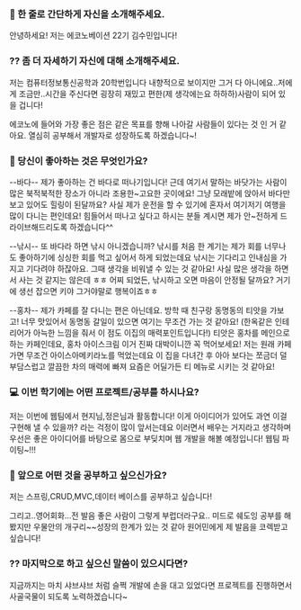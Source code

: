 ### 👋 한 줄로 간단하게 자신을 소개해주세요.
안녕하세요! 저는 에코노베이션 22기 김수민입니다!

### ?? 좀 더 자세하기 자신에 대해 소개해주세요.
저는 컴퓨터정보통신공학과 20학번입니다
내향적으로 보이지만 그거 다 아니에요..저에게 조금만..시간을 주신다면 굉장히 재밌고 편한(제 생각에는요 하하하)사람이 되어 있을 겁니다!

에코노에 들어와 가장 좋은 점은 같은 목표를 향해 나아갈 사람들이 있다는 것 인 거 같아요.
열심히 공부해서 개발자로 성장하도록 하겠습니다~!


### 💌 당신이 좋아하는 것은 무엇인가요?

--바다--
제가 좋아하는 건 바다로 떠나기입니다! 근데 여기서 말하는 바닷가는 사람이 많은 북적북적한 장소가 아니라 조용한~고요한 곳이에요!
그냥 모래밭에 앉아서 바다만 보고 있어도 힐링이 된달까요? 사실 제가 운전을 할 수 있기에 혼자서 여기저기 여행을 많이 다니는 편인데요!
힘들어서 떠나고 싶다고 하시는 분들 계시면 제가 안~전하게 드라이브해드리도록 하겠습니다^^

--낚시--
또 바다라 하면 낚시 아니겠습니까? 낚시를 처음 한 계기는 제가 회를 너무나도 좋아하기에 싱싱한 회를 먹고 싶어서 하게 되었는데요
낚시는 기다리고 인내심을 가지고 기다려야 하잖아요. 그때 생각을 비워낼 수 있는 것 같아요! 사실 많은 생각을 하면서 사는 것 같지는 않은데 ㅎㅎ
어찌 되었든, 낚시하고 오면 마음이 안정될 달까요? 거기에 생선 잡으면 키야 그거야말로 행복이죠ㅎㅎ

--홍차--
제가 카페를 잘 다니는 편은 아닌데요. 방학 때 친구랑 동명동의 티앗을 가보고! 너무 맛있어서 동명동 갈일이 있으면 여기는 무조건 가는 것 같아요! (한옥같은 인테리어가 아늑한 느낌을 줘서 이 점도 이집의 매력포인트입니다!)
티앗은 홍차를 메인으로 하는 카페인데요, 홍차 아이스크림 이거 진짜 대박이니깐 꼭 먹어보세요! 저는 원래 카페가면 무조건 아이스아메키라노를 먹었는데요 
이 집을 다녀간 후 아아 보다는 쪼금더 덜 부담스럽고 깔끔한 차의 매력에 빠져 요즘은 어딜가든 티 메뉴로 시키는 것 같아요!


### 💻 이번 학기에는 어떤 프로젝트/공부를 하시나요?
저는 이번에 웹팀에서 현지님,정은님과 활동합니다! 이게 아이디어가 있어도 과연 이걸 구현해 낼 수 있을까? 라는 걱정이 많이 앞서는데요
이러면서 배우는 거지라고 생각하며 우선은 좋은 아이디어를 바탕으로 몸으로 부딪치며 웹 개발을 해볼 예정입니다!
웹팀 파이팅~!!!


### 👣 앞으로 어떤 것을 공부하고 싶으신가요?
저는 스프링,CRUD,MVC,데이터 베이스를 공부하고 싶습니다!

그리고..영어회화...전 발음 좋은 사람이 그렇게 부럽더라구요..
미드로 쉐도잉 공부를 해봤지만 우물안의 개구리~~성장의 한계가 있는 것 같아 원어민에게 제 발음을 코렉받고 싶습니다!


### ?? 마지막으로 하고 싶으신 말씀이 있으시다면?

지금까지는 마치 샤브샤브 처럼 슬쩍 개발에 손을 대고 있었다면
프로젝트를 진행하면서 사골국물이 되도록 노력하겠습니다~




